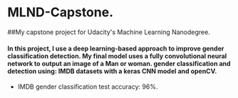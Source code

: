 # MLND-Capstone.
##My capstone project for Udacity's Machine Learning Nanodegree.
#### In this project, I use a deep learning-based approach to improve gender classification detection. My final model uses a fully convolutional neural network to output an image of a Man or woman. gender classification and detection using: IMDB datasets with a keras CNN model and openCV.
* IMDB gender classification test accuracy: 96%.

